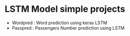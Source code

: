 # LSTM Model simple projects
- Wordpred : Word prediction using keras LSTM 
- Passpred : Passengers Number prediction using LSTM

